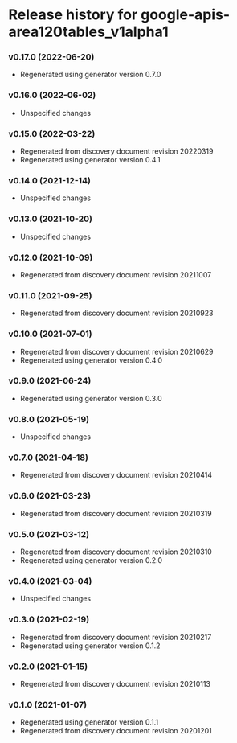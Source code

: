 # Release history for google-apis-area120tables_v1alpha1

### v0.17.0 (2022-06-20)

* Regenerated using generator version 0.7.0

### v0.16.0 (2022-06-02)

* Unspecified changes

### v0.15.0 (2022-03-22)

* Regenerated from discovery document revision 20220319
* Regenerated using generator version 0.4.1

### v0.14.0 (2021-12-14)

* Unspecified changes

### v0.13.0 (2021-10-20)

* Unspecified changes

### v0.12.0 (2021-10-09)

* Regenerated from discovery document revision 20211007

### v0.11.0 (2021-09-25)

* Regenerated from discovery document revision 20210923

### v0.10.0 (2021-07-01)

* Regenerated from discovery document revision 20210629
* Regenerated using generator version 0.4.0

### v0.9.0 (2021-06-24)

* Regenerated using generator version 0.3.0

### v0.8.0 (2021-05-19)

* Unspecified changes

### v0.7.0 (2021-04-18)

* Regenerated from discovery document revision 20210414

### v0.6.0 (2021-03-23)

* Regenerated from discovery document revision 20210319

### v0.5.0 (2021-03-12)

* Regenerated from discovery document revision 20210310
* Regenerated using generator version 0.2.0

### v0.4.0 (2021-03-04)

* Unspecified changes

### v0.3.0 (2021-02-19)

* Regenerated from discovery document revision 20210217
* Regenerated using generator version 0.1.2

### v0.2.0 (2021-01-15)

* Regenerated from discovery document revision 20210113

### v0.1.0 (2021-01-07)

* Regenerated using generator version 0.1.1
* Regenerated from discovery document revision 20201201

